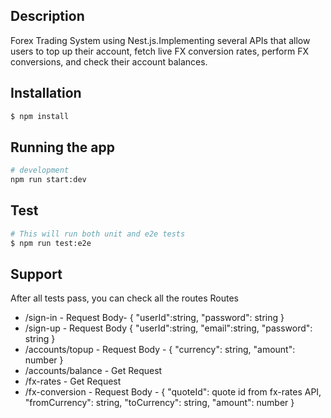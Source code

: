 
## Description

 Forex Trading System using Nest.js.Implementing several APIs that allow users to top up their account, fetch live FX conversion rates, perform FX conversions, and check their account balances.

## Installation

```bash
$ npm install
```

## Running the app

```bash
# development
npm run start:dev
```

## Test

```bash
# This will run both unit and e2e tests
$ npm run test:e2e
```

## Support

After all tests pass, you can check all the routes
Routes
<ul>
<li>
 /sign-in - Request Body- {
    "userId":string,
    "password": string
}</li>
<li>
 /sign-up - Request Body {
    "userId":string,
    "email":string,
    "password": string
}
</li>
<li>/accounts/topup - Request Body - { "currency": string, "amount": number }</li>
<li>/accounts/balance - Get Request</li>
<li>/fx-rates - Get Request</li>
<li>/fx-conversion - Request Body - { "quoteId": quote id from fx-rates API, "fromCurrency": string,
"toCurrency": string, "amount": number }</li>
</ul>








